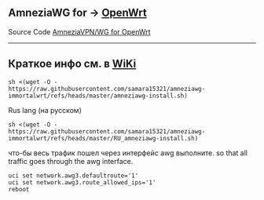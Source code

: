 AmneziaWG for → [OpenWrt](https://github.com/samara1531/amneziawg-openwrt/releases)
-----------------------
Source Code [AmneziaVPN/WG for OpenWrt](https://github.com/amnezia-vpn/amneziawg-openwrt)

------------------
Краткое инфо см. в [WiKi](https://github.com/samara15321/amneziawg-immortalwrt/wiki)
------------------
```
sh <(wget -O - https://raw.githubusercontent.com/samara15321/amneziawg-immortalwrt/refs/heads/master/amneziawg-install.sh)
```
Rus lang (на русском)
```
sh <(wget -O - https://raw.githubusercontent.com/samara15321/amneziawg-immortalwrt/refs/heads/master/RU_amneziawg-install.sh)
```

что-бы весь трафик пошел через интерфейс awg выполните.
so that all traffic goes through the awg interface.
```
uci set network.awg3.defaultroute='1'
uci set network.awg3.route_allowed_ips='1'
reboot
```
